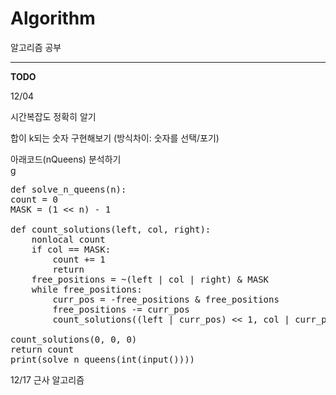 # Algorithm
알고리즘 공부
<hr>
<strong>TODO</strong>

12/04

시간복잡도 정확히 알기<br>

합이 k되는 숫자 구현해보기 (방식차이: 숫자를 선택/포기)<br>

아래코드(nQueens) 분석하기<br>g

<pre>
def solve_n_queens(n):
count = 0
MASK = (1 << n) - 1

def count_solutions(left, col, right):
    nonlocal count
    if col == MASK:
        count += 1
        return
    free_positions = ~(left | col | right) & MASK
    while free_positions:
        curr_pos = -free_positions & free_positions
        free_positions -= curr_pos
        count_solutions((left | curr_pos) << 1, col | curr_pos, (right | curr_pos) >> 1)

count_solutions(0, 0, 0)
return count
print(solve_n_queens(int(input())))
</pre>

12/17
근사 알고리즘
